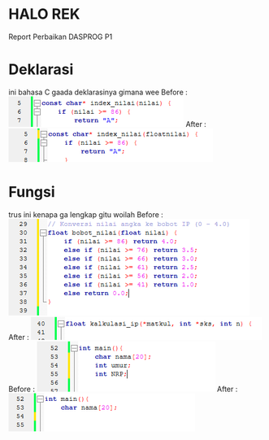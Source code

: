 # HALO REK
Report Perbaikan DASPROG P1

# Deklarasi
ini bahasa C gaada deklarasinya gimana wee
Before :
![Before](image-2.png)
After :
![After](image-3.png)

# Fungsi
trus ini kenapa ga lengkap gitu woilah
Before :
![Before](image-4.png)
After : 
![After](image-5.png)
Before : 
![Before](image-8.png)
After : 
![After](image-7.png)
